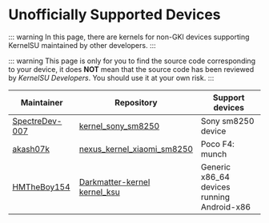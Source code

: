 # Unofficially Supported Devices

::: warning
In this page, there are kernels for non-GKI devices supporting KernelSU maintained by other developers.
:::

::: warning
This page is only for you to find the source code corresponding to your device, it does **NOT** mean that the source code has been reviewed by _KernelSU Developers_. You should use it at your own risk.
:::

| Maintainer | Repository | Support devices |
| --- | --- | --- |
| [SpectreDev-007](https://github.com/SpectreDev-007) | [kernel_sony_sm8250](https://github.com/XperiaBrickers/kernel_sony_sm8250) | Sony sm8250 device |
| [akash07k](https://github.com/akash07k) | [nexus_kernel_xiaomi_sm8250](https://github.com/akash07k/nexus_kernel_xiaomi_sm8250/tree/lychee) | Poco F4: munch |
| [HMTheBoy154](https://github.com/hmtheboy154)       | [Darkmatter-kernel](https://github.com/hmtheboy154/Darkmatter-kernel) <br/> [kernel_ksu](https://github.com/hmtheboy154/kernel_ksu) | Generic x86_64 devices running Android-x86 |

